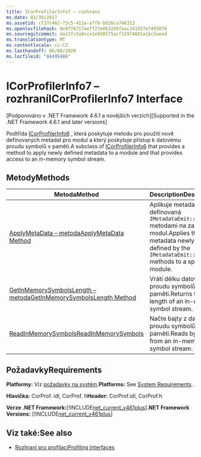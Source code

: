 ```yaml
---
title: ICorProfilerInfo7 – rozhraní
ms.date: 03/30/2017
ms.assetid: cf37c462-73c5-412a-a7f8-bb26ca746313
ms.openlocfilehash: 0e9f76717aeff27e863245faac241927e7495076
ms.sourcegitcommit: da21fc5a8cce1e028575acf31974681a1bc5aeed
ms.translationtype: MT
ms.contentlocale: cs-CZ
ms.lasthandoff: 06/08/2020
ms.locfileid: "84495486"
---
```

# <a name="icorprofilerinfo7-interface"></a><span data-ttu-id="9d512-102">ICorProfilerInfo7 – rozhraní</span><span class="sxs-lookup"><span data-stu-id="9d512-102">ICorProfilerInfo7 Interface</span></span>
<span data-ttu-id="9d512-103">[Podporováno v .NET Framework 4.6.1 a novějších verzích]</span><span class="sxs-lookup"><span data-stu-id="9d512-103">[Supported in the .NET Framework 4.6.1 and later versions]</span></span>  
  
 <span data-ttu-id="9d512-104">Podtřída [ICorProfilerInfo6](icorprofilerinfo6-interface.md) , která poskytuje metodu pro použití nově definovaných metadat pro modul a který poskytuje přístup k datovému proudu symbolů v paměti.</span><span class="sxs-lookup"><span data-stu-id="9d512-104">A subclass of [ICorProfilerInfo6](icorprofilerinfo6-interface.md) that provides a method to apply newly defined metadata to a module and that provides access to an in-memory symbol stream.</span></span>  
  
## <a name="methods"></a><span data-ttu-id="9d512-105">Metody</span><span class="sxs-lookup"><span data-stu-id="9d512-105">Methods</span></span>  
  
|<span data-ttu-id="9d512-106">Metoda</span><span class="sxs-lookup"><span data-stu-id="9d512-106">Method</span></span>|<span data-ttu-id="9d512-107">Description</span><span class="sxs-lookup"><span data-stu-id="9d512-107">Description</span></span>|  
|------------|-----------------|  
|[<span data-ttu-id="9d512-108">ApplyMetaData – metoda</span><span class="sxs-lookup"><span data-stu-id="9d512-108">ApplyMetaData Method</span></span>](icorprofilerinfo7-applymetadata-method.md)|<span data-ttu-id="9d512-109">Aplikuje metadata nově definovaná `IMetadataEmit::Define*` metodami na zadaný modul.</span><span class="sxs-lookup"><span data-stu-id="9d512-109">Applies the metadata newly defined by the `IMetadataEmit::Define*` methods to a specified module.</span></span>|  
|[<span data-ttu-id="9d512-110">GetInMemorySymbolsLength – metoda</span><span class="sxs-lookup"><span data-stu-id="9d512-110">GetInMemorySymbolsLength Method</span></span>](icorprofilerinfo7-getinmemorysymbolslength-method.md)|<span data-ttu-id="9d512-111">Vrátí délku datového proudu symbolů v paměti.</span><span class="sxs-lookup"><span data-stu-id="9d512-111">Returns the length of an in-memory symbol stream.</span></span>|  
|[<span data-ttu-id="9d512-112">ReadInMemorySymbols</span><span class="sxs-lookup"><span data-stu-id="9d512-112">ReadInMemorySymbols</span></span>](icorprofilerinfo7-readinmemorysymbols.md)|<span data-ttu-id="9d512-113">Načte bajty z datového proudu symbolů v paměti.</span><span class="sxs-lookup"><span data-stu-id="9d512-113">Reads bytes from an in-memory symbol stream.</span></span>|  
  
## <a name="requirements"></a><span data-ttu-id="9d512-114">Požadavky</span><span class="sxs-lookup"><span data-stu-id="9d512-114">Requirements</span></span>  
 <span data-ttu-id="9d512-115">**Platformy:** Viz [požadavky na systém](../../get-started/system-requirements.md).</span><span class="sxs-lookup"><span data-stu-id="9d512-115">**Platforms:** See [System Requirements](../../get-started/system-requirements.md).</span></span>  
  
 <span data-ttu-id="9d512-116">**Hlavička:** CorProf. idl, CorProf. h</span><span class="sxs-lookup"><span data-stu-id="9d512-116">**Header:** CorProf.idl, CorProf.h</span></span>  
  
 <span data-ttu-id="9d512-117">**Verze .NET Framework:**[!INCLUDE[net_current_v461plus](../../../../includes/net-current-v461plus-md.md)]</span><span class="sxs-lookup"><span data-stu-id="9d512-117">**.NET Framework Versions:** [!INCLUDE[net_current_v461plus](../../../../includes/net-current-v461plus-md.md)]</span></span>  
  
## <a name="see-also"></a><span data-ttu-id="9d512-118">Viz také:</span><span class="sxs-lookup"><span data-stu-id="9d512-118">See also</span></span>

- [<span data-ttu-id="9d512-119">Rozhraní pro profilaci</span><span class="sxs-lookup"><span data-stu-id="9d512-119">Profiling Interfaces</span></span>](profiling-interfaces.md)

